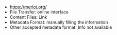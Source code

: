  - https://merlot.org/
 - File Transfer: online interface
 - Content Files: Link
 - Metadata Format: manually filling the information
 - Other accepted metadata format: Info not available
